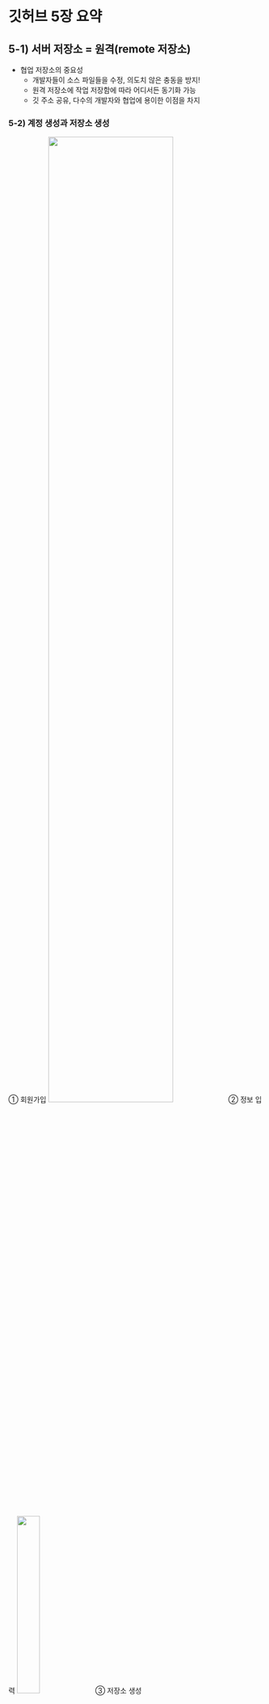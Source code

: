 # 깃허브 5장 요약
## 5-1) 서버 저장소 = 원격(remote 저장소)
* 협업 저장소의 중요성  
  * 개발자들이 소스 파일들을 수정, 의도치 않은 충동을 방지!
  * 원격 저장소에 작업 저장함에 따라 어디서든 동기화 가능
  * 깃 주소 공유, 다수의 개발자와 협업에 용이한 이점을 차지

<h3>5-2) 계정 생성과 저장소 생성</h3>
① 회원가입
<img src="https://user-images.githubusercontent.com/114343532/192197446-826faad1-06fc-4e2a-a41b-c3dd0de4573d.png" width="70%" height="70%">
② 정보 입력
<img src="https://user-images.githubusercontent.com/114343532/192197456-2a74e5d4-5c82-4e11-8441-4ee6c3987004.png" width="30%" height="30%">
③ 저장소 생성
<img src="https://user-images.githubusercontent.com/114343532/192197459-6c431d53-e800-4556-b3bb-a746a9f48a66.png" width="70%" height="70%">
④ 저장소 정보 입력
<img src="https://user-images.githubusercontent.com/114343532/192197463-06378ab9-770f-458e-83f8-291085d69254.png" width="30%" height="30%">
⑤ 저장소 생성 확인
<img src="https://user-images.githubusercontent.com/114343532/192197465-8d2dd552-08c1-4d74-ac89-3dba6028309c.png" width="70%" height="70%">

# 5.3 깃허브 연동 및 원격 등록
## 5.3.1 로컬 저장소
 * README 체크 X -> 새로운 로컬 저장소를 생성하고 원격 저장소 연결 방법
 * $mkdir gitstudy05 – 새 폴더 만들기
 * $cd gitstudy05
 * $git init – 저장소 깃으로 초기화     
 * Initialized empty Git repository in E:/gitstudy05/.git/
 * $echo “#gitstudy05” >>README.md – 파일 생성
 * $git add README.md – 스테이지에 등록
 * $git commit –m“first commit”- 커밋
 * 기존 저장소를 연결하는 방법
 
## 5.3.2 프로토콜
### Local
 * 서버로 이용시 폴더 경로만 입력
 * $ git remote add 원격저장소별칭 폴더경로
 * 빠른 동작 가능 / 모든 자료가 집중되는 위험성O

### HTTP
 * 깃은 HTTP 방식의 프로토컬 지원
 * HTTP는 기존 아이디와 비밀번호만으로 접속자를 인증하여 처리
 * HTTP는 익명으로도 처리할 수 있으며, 계정을 이용하여 처리할 수도 있다.

### SSH
 * 깃에서 권장하는 프로토콜
 * 높은 수준의 보안 통신으로 처리
 * 주소 앞에 ‘ssh://계정@주소’처럼 프로토콜 타입 지정
 * 접속시 인증서 사용 – 공개키는 서버에 등록, 개인키는 로컬에 저장
 * 익명 접속X

### Git
 * SSH와 유사하지만 인증 시스템X -> 보안에 취약

## 5.3.3 원격 저장소의 리모트 목록 관리
 * remote 명령어를 사용하여 원격 저장소 관리 + 현재 연결된 목록 확인 및 등록, 취소 작업 가능
 * $ git remote – 원격 저장소의 이름 출력(목록만 확인시 편리)
 * $ git remote –v 이름 + URL 확인

## 5.3.4 주소와 별칭
 * 로컬 저장소에 원격 저장소를 등록하련 서버 주소 필요 
 * 깃허브 같은 저장소 이영시 프로토콜 + 도메인 주소 형태로 되어 있다.
 * 로컬에 서버 저장소를 생성 할 때는 폴더 경로를 사용 가능
 * 별칭 – 긴 서버 URL 문자열을 별칭으로 만들어 사용 가능
 * 대표적인 별칭으로 origin 사용
 
## 5.3.5 원격 저장소에 연결

 * 원격 저장소와 연결하려면 add옵션 사용
 * $ git remote add 원격저장소별칭 원격저장소URL
 * 원격 저장소 추가시 인자 값으로 원격 저장소 URL 같이 입력
 * infoh@hojin MINGW64 /e/gitstudy05(master)
 * $ git remote add origin http://github.com/jinygit/gitstudy05.git - 자신의 서버 주소 입력 infoh@hojin MINGW64 /e/gitstudy05(master)
 * $ git remote –v 원격 저장소 목록 확인
 * origin http://github.com/jinygit/gitstudy05.git (fetch)
 * origin http://github.com/jinygit/gitstudy05.git (push)
 * 원격 저장소와 연결되면 fetch와 push 두 주소를 출력
 * 별칭은 중복선택X

## 5.3.6 소스트리에서 원격 브랜치

 * 원격 저장소를 등록하면 기존 master 브랜치와 local/master 같은 별칭/브랜치가 자동 생성된다

## 5.3.7 별칭 이름 변경과 정보
 * 별칭 이름 변경 $ git remote rename 변경전 변경후
 * 상세 정보 확인 $ git remote show 원격저장소별칭

## 5.3.8 원격 서버 삭제
 * 등록된 원격 저장소 삭제
 * $ git remote rm 원격저장소별칭

## 5-4 서버 전송
 * 지역 저장소와 원격 저장소를 연결시킨 후에는 로컬 저장소의 커밋들을 원격 저장소로 업로드할 수 있다.

## 5-4-1 push: 서버에 전송
 * push : 원격 저장소로 커밋된 파일들을 업로드하는 동작
 * push 명령어를 사용하기 전 미리 작업해 둔 원격 저장소와 연결된 서버 목록을 확인해 본다.
 * $git remote –v : 원격 저장소와 연결된 서버 목록을 확인하는 명령어
<img src="https://user-images.githubusercontent.com/114343532/192238302-3e4f20f5-554a-47c5-a077-beacafbdb7ea.png" width="70%" height="70%">
 *  출력된 결과의 2번째 줄에서 ‘gitstudy05’라는 업로드가 가능한 원격 저장소가 등록된 것과 그 저장소의 별칭은 origin으로 설정된 것을 확인할 수 있다.
 
 * $git push 원격저장소별칭 브랜치이름 : 별칭 이름을 가지는 서버의 master 브랜치에 현재 브랜치를 업로드한다.
 * 브랜치(branch) : 독립적으로 어떤 작업을 진행하기 위한 개념으로 한 시점에서 개발자들이 각자 독립적인 작업 영역(저장소) 안에서 마음대로 소스 코드를 변경할 수 있다.
 * 위 명령어를 사용하여 현재 master 브랜치를 origin 서버로 전송해 본다.
<img src="https://user-images.githubusercontent.com/114343532/192238378-d48e1ea5-b1a9-4ccf-a9f7-2d6b13a4d168.png" width="70%" height="70%">
 
 * 앞에서 언급한 저장소 ‘gitstudy05’의 별칭 origin을 사용하였고 이를 push 명령어를 이용하여 main 브랜치를 origin이라는 원격 저장소로 전송시켰다.
 
 * 내 깃허브 저장소 gitstudy05를 확인해 보면 서버에 새로운 main 브랜치가 생성이 되고, main 브랜치 안에 있는 소스 코드가 저장소에 그대로 업로드된 것을 볼 수 있다. gitstudy 저장소에는 앞서서 README.md 파일을 커밋했었는데 이 md 파일이 깃허브의 gitstudy05 저장소에 올라가게 된 것이다.
<img src="https://user-images.githubusercontent.com/114343532/192238397-60136e23-5d60-4a52-add8-d9cc8db912d6.png" width="70%" height="70%">
 
 * 이렇게 원격 저장소에 push하면 main 저장소가 로컬 저장소의 main 브랜치와 서버의 main 브랜치 이렇게 총 2개가 생성이 된다.

## 원격 저장소의 용도
1. 자신의 로컬 저장소를 백업하는 용도
2. 다른 사람과 협업하는 용도

## 5-5. 자동으로 내려받기
 * 위와 반대로 원격 저장소에서 커밋된 코드를 내려받는 방법을 알아본다.

## 5-5-1. clone: 복제
 * $git clone 저장소 주소 : 기존 저장소를 이용하여 새로운 저장소를 생성하게 해준다. clone 명령어는 초기화 init 명령어 외에 원격 서버 접속에 필요한 추가 설정을 자동으로 수행한다. 서버의 연결 설정을 마친 후 서버 안에 있는 모든 커밋된 코드 이력들을 한 번에 내려받는다.

**앞에서 업로드한 원격 저장소를 다른 이름의 로컬 저장소로 복제해 보자.**

<img src="https://user-images.githubusercontent.com/114343532/192238420-85449a9c-84a0-4f3a-989c-088d98e9ead9.png" width="70%" height="70%">

 * 아까 gitstudy05의 상위 폴더인 git으로 cd 명령어를 이용해 디렉토리를 변경한 후 git 폴더 안에 ‘gitstudy05_clone’이라는 복제할 새 폴더를 mkdir 명령어를 이용해 만들고 디렉토리를 변경한 모습이다.
 
 <img src="https://user-images.githubusercontent.com/114343532/192238449-fd0190c0-f9ac-4f1b-9ded-edb12fded863.png" width="70%" height="70%">
 
  * 내 원격 저장소를 gitstudy05_clone 폴더에 clone 명령어를 이용해 복제하였다.
  
  <img src="https://user-images.githubusercontent.com/114343532/192238465-442d0491-cd2d-4262-b3c1-7224fae8bb89.png" width="70%" height="70%">
  
* 위처럼 ls –all 명령어를 이용해 원격 서버가 정상석으로 복제된 것을 확인할 수 있다. 그리고 git-remote –v 명령어를 이용하면 원격 저장소 목록 또한 살펴볼 수 있다.

## 5-5-2. Pull: 서버에서 내려받기
 * pull : 복제 후 원격 저장소의 갱신된 내용을 추가로 내려받기 위해 사용할 수 있는 명령어이다. pull 명령어는 로컬 저장소보다 최신인 갱신된 원격 저장소의 커밋 정보를 현재 로컬 저장소로 내려받는다.
 
  <img src="https://user-images.githubusercontent.com/114343532/192238475-09d3c710-9358-4685-a063-01e7268855a7.png" width="70%" height="70%">
  
   * 실습을 위해 원본 로컬 저장소인 gitstudy05로 이동한 후 ‘code server.htm’ 이라는 코드를 입력해 VSCode로 이동 후 다음과 같이 코드를 작성했다.
   
  <img src="https://user-images.githubusercontent.com/114343532/192238479-fbfd96b4-ae60-483b-a187-358da3fa0751.png" width="70%" height="70%">
  
   * 이제 add와 commit 명령어를 이용하여 위에서 작성한 sever.htm 파일을 커밋시킨다.
   
   <img src="https://user-images.githubusercontent.com/114343532/192238486-7a229e71-e316-4696-96cd-33c878ccdecb.png" width="70%" height="70%">
   
 * 이어서 push 명령어를 이용해 커밋한 내용을 원격 저장소(서버)로 업로드한다. 
 
 <img src="https://user-images.githubusercontent.com/114343532/192238497-cddb7cb5-7b4a-4023-9d0e-51d38e1dbe33.png" width="70%" height="70%">
 
  * 이제 복제된 저장소인 ‘gitstudy05_clone’으로 이동해 log 명령어를 이용해 커밋 로그를 확인해 보자.
  
 <img src="https://user-images.githubusercontent.com/114343532/192238497-cddb7cb5-7b4a-4023-9d0e-51d38e1dbe33.png" width="70%" height="70%">

  * 복제된 저장소에는 아직 gitstudy05에서 처음 커밋했을 때의 커밋 하나만 있다.  이번에는 pull 명령어를 이용해 원격 저장소에서 갱신된 새 커밋 정보를 가지고 와 보겠다.
  
 <img src="https://user-images.githubusercontent.com/114343532/192238507-6bece26e-a5c1-4058-8d44-b71e866fa239.png" width="70%" height="70%">
 
  * pull 명령엉는 원격 저장소에 갱신된 커밋을 로컬 저장소의 커밋 정보와 비교하여 갱신한다. 원격 저장소에서 복제된 저장소를 동기화한 것이다. log 명령어를 통해 확인해 보면 gitstudy05_clone 저장소에서도 2번째 커밋 이력(커밋 메시지: good day)을확인할 수 있다. 
  
  <img src="https://user-images.githubusercontent.com/114343532/192238515-9f0b011a-5a62-449f-812b-141c8a9b878a.png" width="70%" height="70%">

## 서버 저장소(원격 저장소)
 * 서버를 이용하여 코드를 안전하게 보관 할 수 있음.

## 협업 저장소
 * 깃은 여러 개발자와 협업하려고 탄생한 도구임.

## 5-1-2, 연속된 작업
 * 서버 저장소는 여러 컴퓨터에 동일한 깃 저장소를 복제하고, 작업한 결과물을 다시 서버로 통합함.

## 5-1-3. 새 멤버 깃의 원격 저장소 주소만 알려 주면 모두 해결.

## 5-2. 깃허브 서버 준비에 관한 준비 내용.

## 5-3. 깃허브 연동 및 원격 등록.
 * 깃허브에 새 저장소를 생성했다면 로컬 저장소와 연결해야 함.

## 5.3.2 프로토콜
 * 서버와 통신하려면 프로토콜을 사용해야 함, 깃은 Local, HTTP, SSH, Git 네 종류의 전송 방식을 지원.

### Local: 로컬 컴퓨터에 원격 저장소를 생성하는 것을 의미. 자신의 컴퓨터를 Network File System(NFS)등 서버로 이용할 때 편리. 간단하게 원격 서버 구축 가능 및 빠른 동작, 하지만 자신의 컴퓨터로 모든 자료가 모이는 것이 단점.

### HTTP: 깃은 HTTP 방식의 프로토콜을 지원한다. 서버에 접속하려면 로그인 절차를 걸쳐야 하는데, 기존 아이디와 비밀번호 만으로 접속자를 인증하여 처리 가능. 익명 가능, 계정을 이용하여 처리 가능

### SSH: 깃에서 권장하는 프로토콜, 높은 수준의 보안 통신으로 처리. SSH 접속을 할 때는 인증서를 만들어 사용, 공개키는 서버에 등록, 개인키는 로컬에 저장. 익명 접속 불가능. 기업에서 깃 서버를 운영할 때 적합한 프로토콜.

### Git: 깃의 데몬 서비스를 위한 전용 프로토콜 방식 의미. SSH와 유사하지만 인증 시스템이 없어 보안에 취약.

## 5.6 수동으로 내려 받기
 * 원격 저장소 내용을 내려 받는 방법은 pull & fetch 둘의 차이점은 병합을 자동 처리하는지의 여부.


## 5.6.1 자동 병합
 * 풀은 현재 커밋보다 최신 정보가 있을 때 내려받음. 이는 임시 영역에 저장. 내려 받은 최신 커밋들은 현재 브런치로 자동으로 로컬 파일과 원격 서버 파일을 합치는 과정인 병합 처리를 사용. pull 명령어가 자동으로 병합하지 못할 때는 페치 방식을 사용

## 5.6.2 fetch
 * 페치는 코드를 수동으로 내려 받는 작업을 한다. 내려 받은 후 현재 브랜치와 자동 병합하지 않음.

## 5.6.3 merge 명령어로 수동 병합
 * fetch는 데이터를 내려받기만 할 뿐 자동 병합하지 않는다, 내려 받은 데이터를 로컬 저장소에 적용 하려면 병합 명령어를 사용해야 하는데, 이때 merge 명령어가 사용 됨.

## 5.7 순서
 * 여러 명이 협력해서 개발하는 경우에는 순차적으로 푸시 해야함.

## 5.7.1 최신 상태
 * 원격 저장소에 푸시하려면 자신의 로컬 저장소를 최신 상태로 유지하는 것이 기본. 커밋이 순차적이지 않을 경우 깃은 푸시 동작을 거부한다. 즉, 개발자1 개발자2가 있는 경우 개발자1이 푸시를 했을 때, 개발자 2는 푸시된 내용을 적용 한 후 자신의 내용을 푸시해야 푸시가 정상적으로 이루어짐.

## 5.7.2 충돌 방지.
 * 위와 같은 구조는 충돌을 방지 하기 위함이다. 충돌을 방지 하기 위해서는 pull > coding > commit > pull > push의 과정을 권장한다.

## 5.8
 * 정리 마무리
